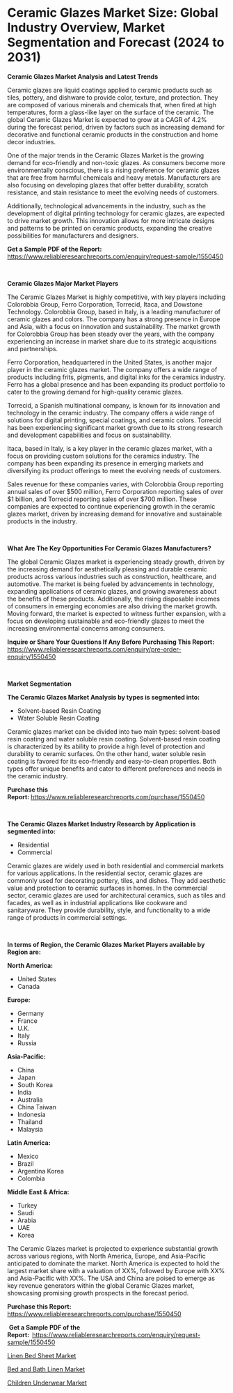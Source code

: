 <p><h1>Ceramic Glazes Market Size: Global Industry Overview, Market Segmentation and Forecast (2024 to 2031)</h1></p><p><strong>Ceramic Glazes Market Analysis and Latest Trends</strong></p>
<p><p>Ceramic glazes are liquid coatings applied to ceramic products such as tiles, pottery, and dishware to provide color, texture, and protection. They are composed of various minerals and chemicals that, when fired at high temperatures, form a glass-like layer on the surface of the ceramic. The global Ceramic Glazes Market is expected to grow at a CAGR of 4.2% during the forecast period, driven by factors such as increasing demand for decorative and functional ceramic products in the construction and home decor industries.</p><p>One of the major trends in the Ceramic Glazes Market is the growing demand for eco-friendly and non-toxic glazes. As consumers become more environmentally conscious, there is a rising preference for ceramic glazes that are free from harmful chemicals and heavy metals. Manufacturers are also focusing on developing glazes that offer better durability, scratch resistance, and stain resistance to meet the evolving needs of customers.</p><p>Additionally, technological advancements in the industry, such as the development of digital printing technology for ceramic glazes, are expected to drive market growth. This innovation allows for more intricate designs and patterns to be printed on ceramic products, expanding the creative possibilities for manufacturers and designers.</p></p>
<p><strong>Get a Sample PDF of the Report:&nbsp;</strong> <a href="https://www.reliableresearchreports.com/enquiry/request-sample/1550450">https://www.reliableresearchreports.com/enquiry/request-sample/1550450</a></p>
<p>&nbsp;</p>
<p><strong>Ceramic Glazes Major Market Players</strong></p>
<p><p>The Ceramic Glazes Market is highly competitive, with key players including Colorobbia Group, Ferro Corporation, Torrecid, Itaca, and Dowstone Technology. Colorobbia Group, based in Italy, is a leading manufacturer of ceramic glazes and colors. The company has a strong presence in Europe and Asia, with a focus on innovation and sustainability. The market growth for Colorobbia Group has been steady over the years, with the company experiencing an increase in market share due to its strategic acquisitions and partnerships.</p><p>Ferro Corporation, headquartered in the United States, is another major player in the ceramic glazes market. The company offers a wide range of products including frits, pigments, and digital inks for the ceramics industry. Ferro has a global presence and has been expanding its product portfolio to cater to the growing demand for high-quality ceramic glazes.</p><p>Torrecid, a Spanish multinational company, is known for its innovation and technology in the ceramic industry. The company offers a wide range of solutions for digital printing, special coatings, and ceramic colors. Torrecid has been experiencing significant market growth due to its strong research and development capabilities and focus on sustainability.</p><p>Itaca, based in Italy, is a key player in the ceramic glazes market, with a focus on providing custom solutions for the ceramics industry. The company has been expanding its presence in emerging markets and diversifying its product offerings to meet the evolving needs of customers.</p><p>Sales revenue for these companies varies, with Colorobbia Group reporting annual sales of over $500 million, Ferro Corporation reporting sales of over $1 billion, and Torrecid reporting sales of over $700 million. These companies are expected to continue experiencing growth in the ceramic glazes market, driven by increasing demand for innovative and sustainable products in the industry.</p></p>
<p>&nbsp;</p>
<p><strong>What Are The Key Opportunities For Ceramic Glazes Manufacturers?</strong></p>
<p><p>The global Ceramic Glazes market is experiencing steady growth, driven by the increasing demand for aesthetically pleasing and durable ceramic products across various industries such as construction, healthcare, and automotive. The market is being fueled by advancements in technology, expanding applications of ceramic glazes, and growing awareness about the benefits of these products. Additionally, the rising disposable incomes of consumers in emerging economies are also driving the market growth. Moving forward, the market is expected to witness further expansion, with a focus on developing sustainable and eco-friendly glazes to meet the increasing environmental concerns among consumers.</p></p>
<p><strong>Inquire or Share Your Questions If Any Before Purchasing This Report:</strong> <a href="https://www.reliableresearchreports.com/enquiry/pre-order-enquiry/1550450">https://www.reliableresearchreports.com/enquiry/pre-order-enquiry/1550450</a></p>
<p>&nbsp;</p>
<p><strong>Market Segmentation</strong></p>
<p><strong>The Ceramic Glazes Market Analysis by types is segmented into:</strong></p>
<p><ul><li>Solvent-based Resin Coating</li><li>Water Soluble Resin Coating</li></ul></p>
<p><p>Ceramic glazes market can be divided into two main types: solvent-based resin coating and water soluble resin coating. Solvent-based resin coating is characterized by its ability to provide a high level of protection and durability to ceramic surfaces. On the other hand, water soluble resin coating is favored for its eco-friendly and easy-to-clean properties. Both types offer unique benefits and cater to different preferences and needs in the ceramic industry.</p></p>
<p><strong>Purchase this Report:&nbsp;</strong><a href="https://www.reliableresearchreports.com/purchase/1550450">https://www.reliableresearchreports.com/purchase/1550450</a></p>
<p>&nbsp;</p>
<p><strong>The Ceramic Glazes Market Industry Research by Application is segmented into:</strong></p>
<p><ul><li>Residential</li><li>Commercial</li></ul></p>
<p><p>Ceramic glazes are widely used in both residential and commercial markets for various applications. In the residential sector, ceramic glazes are commonly used for decorating pottery, tiles, and dishes. They add aesthetic value and protection to ceramic surfaces in homes. In the commercial sector, ceramic glazes are used for architectural ceramics, such as tiles and facades, as well as in industrial applications like cookware and sanitaryware. They provide durability, style, and functionality to a wide range of products in commercial settings.</p></p>
<p>&nbsp;</p>
<p><strong>In terms of Region, the Ceramic Glazes Market Players available by Region are:</strong></p>
<p>
    <p> <strong> North America: </strong>
        <ul>
            <li>United States</li>
            <li>Canada</li>
        </ul>
        </p> 
    <p> <strong> Europe: </strong>
        <ul>
            <li>Germany</li>
            <li>France</li>
            <li>U.K.</li>
            <li>Italy</li>
            <li>Russia</li>
        </ul>
        </p> 
    <p> <strong> Asia-Pacific: </strong>
        <ul>
            <li>China</li>
            <li>Japan</li>
            <li>South Korea</li>
            <li>India</li>
            <li>Australia</li>
            <li>China Taiwan</li>
            <li>Indonesia</li>
            <li>Thailand</li>
            <li>Malaysia</li>
        </ul>
        </p> 
    <p> <strong> Latin America: </strong>
        <ul>
            <li>Mexico</li>
            <li>Brazil</li>
            <li>Argentina Korea</li>
            <li>Colombia</li>
        </ul>
        </p> 
    <p> <strong> Middle East & Africa: </strong>
        <ul>
            <li>Turkey</li>
            <li>Saudi</li>
            <li>Arabia</li>
            <li>UAE</li>
            <li>Korea</li>
        </ul>
    </p>
    </p>
<p><p>The Ceramic Glazes market is projected to experience substantial growth across various regions, with North America, Europe, and Asia-Pacific anticipated to dominate the market. North America is expected to hold the largest market share with a valuation of XX%, followed by Europe with XX% and Asia-Pacific with XX%. The USA and China are poised to emerge as key revenue generators within the global Ceramic Glazes market, showcasing promising growth prospects in the forecast period.</p></p>
<p><strong>Purchase this Report: </strong><a href="https://www.reliableresearchreports.com/purchase/1550450">https://www.reliableresearchreports.com/purchase/1550450</a></p>
<p>&nbsp;<strong>Get a Sample PDF of the Report:&nbsp;&nbsp;</strong><a href="https://www.reliableresearchreports.com/enquiry/request-sample/1550450">https://www.reliableresearchreports.com/enquiry/request-sample/1550450</a></p>
<p><strong></strong></p>
<p><p><a href="https://view.publitas.com/reportprime-1/linen-bed-sheet-market-size-growth-outlook-from-2023-to-2030-projecting-at-markets-trends-analysis-by-application-regional-outlook-and-revenue/">Linen Bed Sheet Market</a></p><p><a href="https://view.publitas.com/reportprime-1/bed-and-bath-linen-market-provides-a-comprehensive-analysis-including-a-macro-overview-of-the-market-as-well-as-micro-details-such-as-market-size-and-competitive-landscape/">Bed and Bath Linen Market</a></p><p><a href="https://view.publitas.com/reportprime-1/children-underwear-market-size-growth-and-forecast-from-2023-2030/">Children Underwear Market</a></p></p>